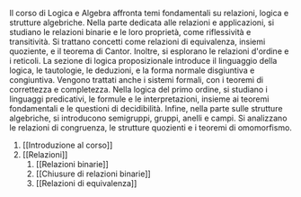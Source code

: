 Il corso di Logica e Algebra affronta temi fondamentali su relazioni, logica e strutture algebriche. Nella parte dedicata alle relazioni e applicazioni, si studiano le relazioni binarie e le loro proprietà, come riflessività e transitività. Si trattano concetti come relazioni di equivalenza, insiemi quoziente, e il teorema di Cantor. Inoltre, si esplorano le relazioni d'ordine e i reticoli. La sezione di logica proposizionale introduce il linguaggio della logica, le tautologie, le deduzioni, e la forma normale disgiuntiva e congiuntiva. Vengono trattati anche i sistemi formali, con i teoremi di correttezza e completezza. Nella logica del primo ordine, si studiano i linguaggi predicativi, le formule e le interpretazioni, insieme ai teoremi fondamentali e le questioni di decidibilità. Infine, nella parte sulle strutture algebriche, si introducono semigruppi, gruppi, anelli e campi. Si analizzano le relazioni di congruenza, le strutture quozienti e i teoremi di omomorfismo.

1. [[Introduzione al corso]]
2. [[Relazioni]]
	1. [[Relazioni binarie]]
	2. [[Chiusure di relazioni binarie]]
	3. [[Relazioni di equivalenza]]
